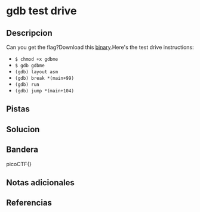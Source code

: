 # gdb test drive


## Descripcion
Can you get the flag?Download this [binary](https://artifacts.picoctf.net/c/86/gdbme).Here's the test drive instructions:

-   `$ chmod +x gdbme`
-   `$ gdb gdbme`
-   `(gdb) layout asm`
-   `(gdb) break *(main+99)`
-   `(gdb) run`
-   `(gdb) jump *(main+104)`
## Pistas


## Solucion

## Bandera
picoCTF{}
## Notas adicionales


## Referencias
